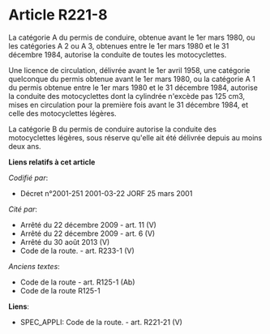 # Article R221-8

La catégorie A du permis de conduire, obtenue avant le 1er mars 1980, ou les catégories A 2 ou A 3, obtenues entre le 1er
mars 1980 et le 31 décembre 1984, autorise la conduite de toutes les motocyclettes.

Une licence de circulation, délivrée avant le 1er avril 1958, une catégorie quelconque du permis obtenue avant le 1er mars
1980, ou la catégorie A 1 du permis obtenue entre le 1er mars 1980 et le 31 décembre 1984, autorise la conduite des
motocyclettes dont la cylindrée n'excède pas 125 cm3, mises en circulation pour la première fois avant le 31 décembre 1984,
et celle des motocyclettes légères.

La catégorie B du permis de conduire autorise la conduite des motocyclettes légères, sous réserve qu'elle ait été délivrée
depuis au moins deux ans.

**Liens relatifs à cet article**

_Codifié par_:

  - Décret n°2001-251 2001-03-22 JORF 25 mars 2001

_Cité par_:

  - Arrêté du 22 décembre 2009 - art. 11 (V)
  - Arrêté du 22 décembre 2009 - art. 6 (V)
  - Arrêté du 30 août 2013 (V)
  - Code de la route. - art. R233-1 (V)

_Anciens textes_:

  - Code de la route - art. R125-1 (Ab)
  - Code de la route R125-1

**Liens**:

  - SPEC_APPLI: Code de la route. - art. R221-21 (V)
